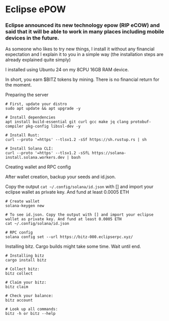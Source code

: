 # Eclipse ePOW

### Eclipse announced its new technology epow (RIP eCOW) and said that it will be able to work in many places including mobile devices in the future. 
As someone who likes to try new things, I install it without any financial expectation and I explain it to you in a simple way (the installation steps are already explained quite simply)

I installed using Ubuntu 24 on my 8CPU 16GB RAM device. 

In short, you earn $BITZ tokens by mining. There is no financial return for the moment.


Preparing the server
```console
# First, update your distro
sudo apt update && apt upgrade -y

# Install dependencies
apt install build-essential git curl gcc make jq clang protobuf-compiler pkg-config libssl-dev -y

# Install Rust:
curl --proto '=https' --tlsv1.2 -sSf https://sh.rustup.rs | sh

# Install Solana CLI:
curl --proto '=https' --tlsv1.2 -sSfL https://solana-install.solana.workers.dev | bash
```

Creating wallet and RPC config

After wallet creation, backup your seeds and id.json.

Copy the output `cat ~/.config/solana/id.json` with [] and import your eclipse wallet as private key. And fund at least 0.0005 ETH

```console
# Create wallet
solana-keygen new

# To see id.json. Copy the output with [] and import your eclipse wallet as private key. And fund at least 0.0005 ETH
cat ~/.config/solana/id.json

# RPC config
solana config set --url https://bitz-000.eclipserpc.xyz/

```

Installing bitz. Cargo builds might take some time. Wait until end.
```console
# Installing bitz
cargo install bitz

# Collect bitz:
bitz collect

# Claim your bitz:
bitz claim

# Check your balance:
bitz account

# Look up all commands:
bitz -h or bitz --help
```

